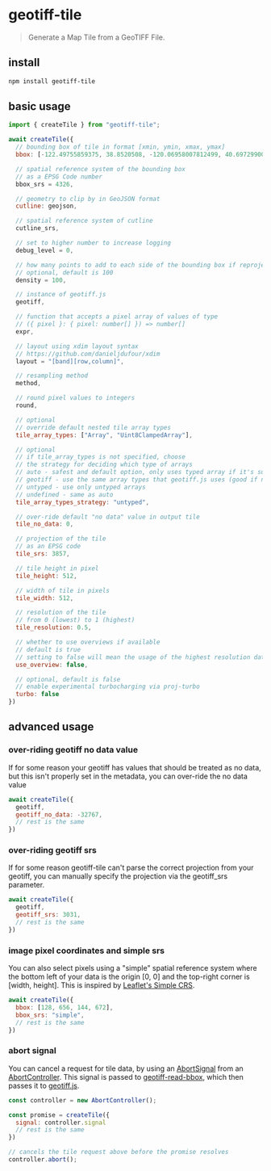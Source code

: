 # geotiff-tile
> Generate a Map Tile from a GeoTIFF File.

## install
```bash
npm install geotiff-tile
```

## basic usage
```js
import { createTile } from "geotiff-tile";

await createTile({
  // bounding box of tile in format [xmin, ymin, xmax, ymax]
  bbox: [-122.49755859375, 38.8520508, -120.06958007812499, 40.697299008636755],

  // spatial reference system of the bounding box
  // as a EPSG Code number
  bbox_srs = 4326,

  // geometry to clip by in GeoJSON format
  cutline: geojson,

  // spatial reference system of cutline
  cutline_srs,

  // set to higher number to increase logging
  debug_level = 0,

  // how many points to add to each side of the bounding box if reprojecting
  // optional, default is 100
  density = 100,

  // instance of geotiff.js
  geotiff,

  // function that accepts a pixel array of values of type
  // ({ pixel }: { pixel: number[] }) => number[]
  expr,

  // layout using xdim layout syntax
  // https://github.com/danieljdufour/xdim
  layout = "[band][row,column]",

  // resampling method
  method,

  // round pixel values to integers
  round,

  // optional
  // override default nested tile array types
  tile_array_types: ["Array", "Uint8ClampedArray"],

  // optional
  // if tile_array_types is not specified, choose
  // the strategy for deciding which type of arrays
  // auto - safest and default option, only uses typed array if it's sure there won't be any clamping
  // geotiff - use the same array types that geotiff.js uses (good if not stretching min or max)
  // untyped - use only untyped arrays
  // undefined - same as auto
  tile_array_types_strategy: "untyped",

  // over-ride default "no data" value in output tile
  tile_no_data: 0,

  // projection of the tile
  // as an EPSG code
  tile_srs: 3857,

  // tile height in pixel
  tile_height: 512,

  // width of tile in pixels
  tile_width: 512,

  // resolution of the tile
  // from 0 (lowest) to 1 (highest)
  tile_resolution: 0.5,

  // whether to use overviews if available
  // default is true
  // setting to false will mean the usage of the highest resolution data
  use_overview: false,

  // optional, default is false
  // enable experimental turbocharging via proj-turbo
  turbo: false
})
```

## advanced usage
### over-riding geotiff no data value
If for some reason your geotiff has values that should be treated as no data,
but this isn't properly set in the metadata, you can over-ride the no data value
```js
await createTile({
  geotiff,
  geotiff_no_data: -32767,
  // rest is the same
})
```

### over-riding geotiff srs
If for some reason geotiff-tile can't parse the correct projection from your geotiff, you can manually
specify the projection via the geotiff_srs parameter.
```js
await createTile({
  geotiff,
  geotiff_srs: 3031,
  // rest is the same
})
```

### image pixel coordinates and simple srs
You can also select pixels using a "simple" spatial reference system where the bottom left of your data
is the origin [0, 0] and the top-right corner is [width, height].  This is inspired by [Leaflet's Simple CRS](https://leafletjs.com/examples/crs-simple/crs-simple.html).
```js
await createTile({
  bbox: [128, 656, 144, 672],
  bbox_srs: "simple",
  // rest is the same
})
```

### abort signal
You can cancel a request for tile data, by using an [AbortSignal](https://developer.mozilla.org/en-US/docs/Web/API/AbortSignal) from an [AbortController](https://developer.mozilla.org/en-US/docs/Web/API/AbortController).
This signal is passed to [geotiff-read-bbox](https://github.com/GeoTIFF/geotiff-read-bbox), which then passes it to [geotiff.js](https://github.com/geotiffjs/geotiff.js).
```js
const controller = new AbortController();

const promise = createTile({
  signal: controller.signal
  // rest is the same
})

// cancels the tile request above before the promise resolves
controller.abort();
```